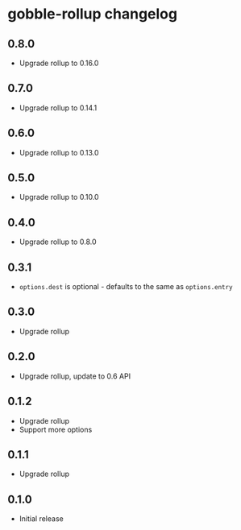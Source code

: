 # gobble-rollup changelog

## 0.8.0

* Upgrade rollup to 0.16.0

## 0.7.0

* Upgrade rollup to 0.14.1

## 0.6.0

* Upgrade rollup to 0.13.0

## 0.5.0

* Upgrade rollup to 0.10.0

## 0.4.0

* Upgrade rollup to 0.8.0

## 0.3.1

* `options.dest` is optional - defaults to the same as `options.entry`

## 0.3.0

* Upgrade rollup

## 0.2.0

* Upgrade rollup, update to 0.6 API

## 0.1.2

* Upgrade rollup
* Support more options

## 0.1.1

* Upgrade rollup

## 0.1.0

* Initial release
